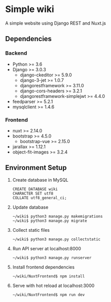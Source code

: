 # Simple wiki
A simple website using Django REST and Nuxt.js

## Dependencies
### Backend
* Python >= 3.6
* Django >= 3.0.3
    * django-ckeditor >= 5.9.0
    * django-3-jet >= 1.0.7
    * djangorestframework >= 3.11.0
    * django-cors-headers >= 3.2.1
    * djangorestframework-simplejwt >= 4.4.0
* feedparser >= 5.2.1
* mysqlclient >= 1.4.6
### Frontend
* nuxt >= 2.14.0
* bootstrap >= 4.5.0
    * bootstrap-vue >= 2.15.0
* jarallax >= 1.12.1
* object-fit-images >= 3.2.4

## Environment Setup
1. Create database in MySQL
    ```mysql
    CREATE DATABASE wiki
    CHARACTER SET utf8
    COLLATE utf8_general_ci;
    ```

2. Update database
    ```shell script
    ~/wiki$ python3 manage.py makemigrations
    ~/wiki$ python3 manage.py migrate
    ```

3. Collect static files
    ```shell script
    ~/wiki$ python3 manage.py collectstatic
    ```

4. Run API server at localhost:8000
    ```shell script
    ~/wiki$ python3 manage.py runserver
    ```

5. Install frontend dependencies
    ```shell script
    ~/wiki/NuxtFrontend$ npm install
    ```

6. Serve with hot reload at localhost:3000
    ```shell script
    ~/wiki/NuxtFrontend$ npm run dev
    ```
 